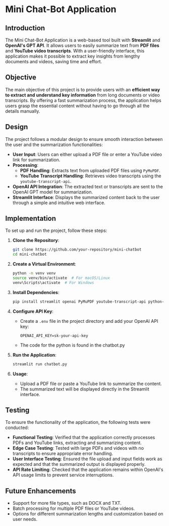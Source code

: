 
# Mini Chat-Bot Application

## Introduction
The Mini Chat-Bot Application is a web-based tool built with **Streamlit** and **OpenAI's GPT API**. It allows users to easily summarize text from **PDF files** and **YouTube video transcripts**. With a user-friendly interface, this application makes it possible to extract key insights from lengthy documents and videos, saving time and effort.

## Objective
The main objective of this project is to provide users with an **efficient way to extract and understand key information** from long documents or video transcripts. By offering a fast summarization process, the application helps users grasp the essential content without having to go through all the details manually.

## Design
The project follows a modular design to ensure smooth interaction between the user and the summarization functionalities:
- **User Input**: Users can either upload a PDF file or enter a YouTube video link for summarization.
- **Processing**:
  - **PDF Handling**: Extracts text from uploaded PDF files using `PyMuPDF`.
  - **YouTube Transcript Handling**: Retrieves video transcripts using the `youtube-transcript-api`.
- **OpenAI API Integration**: The extracted text or transcripts are sent to the OpenAI GPT model for summarization.
- **Streamlit Interface**: Displays the summarized content back to the user through a simple and intuitive web interface.

## Implementation
To set up and run the project, follow these steps:
1. **Clone the Repository**:
   ```bash
   git clone https://github.com/your-repository/mini-chatbot
   cd mini-chatbot
   ```

2. **Create a Virtual Environment**:
   ```bash
   python -m venv venv
   source venv/bin/activate  # For macOS/Linux
   venv\Scripts\activate  # For Windows
   ```

3. **Install Dependencies**:
   ```bash
   pip install streamlit openai PyMuPDF youtube-transcript-api python-dotenv
   ```

4. **Configure API Key**:
   - Create a `.env` file in the project directory and add your OpenAI API key:
     ```
     OPENAI_API_KEY=sk-your-api-key
     ```
    - The code for the python is found in the chatbot.py

5. **Run the Application**:
   ```bash
   streamlit run chatbot.py
   ```

6. **Usage**:
   - Upload a PDF file or paste a YouTube link to summarize the content.
   - The summarized text will be displayed directly in the Streamlit interface.

## Testing
To ensure the functionality of the application, the following tests were conducted:
- **Functional Testing**: Verified that the application correctly processes PDFs and YouTube links, extracting and summarizing content.
- **Edge Case Testing**: Tested with large PDFs and videos with no transcripts to ensure appropriate error handling.
- **User Interface Testing**: Ensured the file upload and input fields work as expected and that the summarized output is displayed properly.
- **API Rate Limiting**: Checked that the application remains within OpenAI's API usage limits to prevent service interruptions.

## Future Enhancements
- Support for more file types, such as DOCX and TXT.
- Batch processing for multiple PDF files or YouTube videos.
- Options for different summarization lengths and customization based on user needs.

